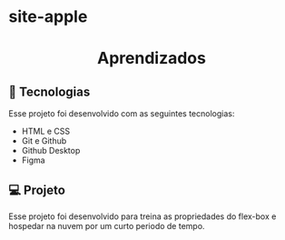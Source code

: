 # site-apple

<h1 align="center"> Aprendizados </h1>

## 🚀 Tecnologias

Esse projeto foi desenvolvido com as seguintes tecnologias:

- HTML e CSS
- Git e Github
- Github Desktop
- Figma

## 💻 Projeto

Esse projeto foi desenvolvido para treina as propriedades do flex-box e hospedar na nuvem por um curto periodo de tempo.
